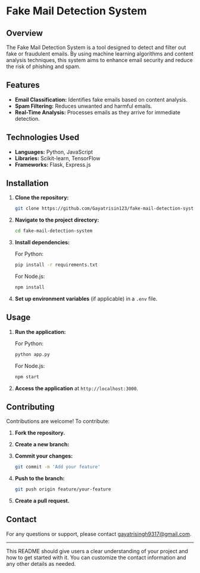 

# Fake Mail Detection System

## Overview

The Fake Mail Detection System is a tool designed to detect and filter out fake or fraudulent emails. By using machine learning algorithms and content analysis techniques, this system aims to enhance email security and reduce the risk of phishing and spam.

## Features

- **Email Classification:** Identifies fake emails based on content analysis.
- **Spam Filtering:** Reduces unwanted and harmful emails.
- **Real-Time Analysis:** Processes emails as they arrive for immediate detection.

## Technologies Used

- **Languages:** Python, JavaScript
- **Libraries:** Scikit-learn, TensorFlow
- **Frameworks:** Flask, Express.js

## Installation

1. **Clone the repository:**

   ```bash
   git clone https://github.com/Gayatrisin123/fake-mail-detection-system.git
   ```

2. **Navigate to the project directory:**

   ```bash
   cd fake-mail-detection-system
   ```

3. **Install dependencies:**

   For Python:

   ```bash
   pip install -r requirements.txt
   ```

   For Node.js:

   ```bash
   npm install
   ```

4. **Set up environment variables** (if applicable) in a `.env` file.

## Usage

1. **Run the application:**

   For Python:

   ```bash
   python app.py
   ```

   For Node.js:

   ```bash
   npm start
   ```

2. **Access the application** at `http://localhost:3000`.

## Contributing

Contributions are welcome! To contribute:

1. **Fork the repository.**
2. **Create a new branch:**

 

3. **Commit your changes:**

   ```bash
   git commit -m 'Add your feature'
   ```

4. **Push to the branch:**

   ```bash
   git push origin feature/your-feature
   ```

5. **Create a pull request.**


## Contact

For any questions or support, please contact [gayatrisingh9317@gmail.com](mailto:your.email@example.com).

---

This README should give users a clear understanding of your project and how to get started with it. You can customize the contact information and any other details as needed.
